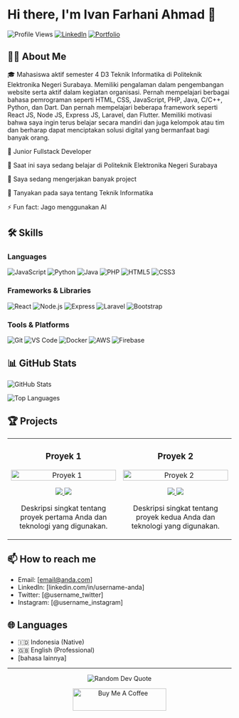 # Hi there, I'm Ivan Farhani Ahmad 👋

![Profile Views](https://komarev.com/ghpvc/?username=username-anda&color=brightgreen)
[![LinkedIn](https://img.shields.io/badge/LinkedIn-Connect-blue)](https://linkedin.com/in/ivanfarhani22)
[![Portfolio](https://img.shields.io/badge/Portfolio-Visit-success)]([https://portfolio-anda.com](https://ivanfarhani22.github.io/web/portofolio.html))

## 👨‍💻 About Me

🎓 Mahasiswa aktif semester 4 D3 Teknik Informatika di Politeknik Elektronika Negeri Surabaya. Memiliki pengalaman dalam pengembangan website serta aktif dalam kegiatan organisasi. Pernah mempelajari berbagai bahasa pemrograman seperti HTML, CSS, JavaScript, PHP, Java, C/C++, Python, dan Dart. Dan pernah mempelajari beberapa framework seperti React JS, Node JS, Express JS, Laravel, dan Flutter. Memiliki motivasi bahwa saya ingin terus belajar secara mandiri dan juga kelompok atau tim dan berharap dapat menciptakan solusi digital yang bermanfaat bagi banyak orang.

💼 Junior Fullstack Developer

🏫 Saat ini saya sedang belajar di Politeknik Elektronika Negeri Surabaya

🔭 Saya sedang mengerjakan banyak project

💬 Tanyakan pada saya tentang Teknik Informatika

⚡ Fun fact: Jago menggunakan AI

## 🛠️ Skills

### Languages
![JavaScript](https://img.shields.io/badge/-JavaScript-F7DF1E?style=flat-square&logo=javascript&logoColor=black)
![Python](https://img.shields.io/badge/-Python-3776AB?style=flat-square&logo=python&logoColor=white)
![Java](https://img.shields.io/badge/-Java-007396?style=flat-square&logo=java&logoColor=white)
![PHP](https://img.shields.io/badge/-PHP-777BB4?style=flat-square&logo=php&logoColor=white)
![HTML5](https://img.shields.io/badge/-HTML5-E34F26?style=flat-square&logo=html5&logoColor=white)
![CSS3](https://img.shields.io/badge/-CSS3-1572B6?style=flat-square&logo=css3&logoColor=white)

### Frameworks & Libraries
![React](https://img.shields.io/badge/-React-61DAFB?style=flat-square&logo=react&logoColor=black)
![Node.js](https://img.shields.io/badge/-Node.js-339933?style=flat-square&logo=nodedotjs&logoColor=white)
![Express](https://img.shields.io/badge/-Express-000000?style=flat-square&logo=express&logoColor=white)
![Laravel](https://img.shields.io/badge/-Laravel-FF2D20?style=flat-square&logo=laravel&logoColor=white)
![Bootstrap](https://img.shields.io/badge/-Bootstrap-7952B3?style=flat-square&logo=bootstrap&logoColor=white)

### Tools & Platforms
![Git](https://img.shields.io/badge/-Git-F05032?style=flat-square&logo=git&logoColor=white)
![VS Code](https://img.shields.io/badge/-VS%20Code-007ACC?style=flat-square&logo=visual-studio-code&logoColor=white)
![Docker](https://img.shields.io/badge/-Docker-2496ED?style=flat-square&logo=docker&logoColor=white)
![AWS](https://img.shields.io/badge/-AWS-232F3E?style=flat-square&logo=amazon-aws&logoColor=white)
![Firebase](https://img.shields.io/badge/-Firebase-FFCA28?style=flat-square&logo=firebase&logoColor=black)

## 📊 GitHub Stats

![GitHub Stats](https://github-readme-stats.vercel.app/api?username=ivanfarhani22&show_icons=true&theme=radical)

![Top Languages](https://github-readme-stats.vercel.app/api/top-langs/?username=ivanfarhani22&layout=compact&theme=radical)

## 🏆 Projects

<table>
  <tr>
    <td width="50%">
      <h3 align="center">Proyek 1</h3>
      <p align="center">
        <a href="https://github.com/username-anda/nama-repo-1" target="_blank">
          <img src="https://via.placeholder.com/300x200?text=Screenshot+Proyek+1" width="100%" alt="Proyek 1"/>
        </a>
        <p align="center">
          <a href="https://github.com/username-anda/nama-repo-1" target="_blank">
            <img src="https://img.shields.io/badge/Code-View-blue?style=for-the-badge&logo=github"/>
          </a>
          <a href="https://demo-proyek1.com" target="_blank">
            <img src="https://img.shields.io/badge/Demo-Visit-success?style=for-the-badge&logo=vercel"/>
          </a>
        </p>
        <p align="center">Deskripsi singkat tentang proyek pertama Anda dan teknologi yang digunakan.</p>
      </p>
    </td>
    <td width="50%">
      <h3 align="center">Proyek 2</h3>
      <p align="center">
        <a href="https://github.com/username-anda/nama-repo-2" target="_blank">
          <img src="https://via.placeholder.com/300x200?text=Screenshot+Proyek+2" width="100%" alt="Proyek 2"/>
        </a>
        <p align="center">
          <a href="https://github.com/username-anda/nama-repo-2" target="_blank">
            <img src="https://img.shields.io/badge/Code-View-blue?style=for-the-badge&logo=github"/>
          </a>
          <a href="https://demo-proyek2.com" target="_blank">
            <img src="https://img.shields.io/badge/Demo-Visit-success?style=for-the-badge&logo=vercel"/>
          </a>
        </p>
        <p align="center">Deskripsi singkat tentang proyek kedua Anda dan teknologi yang digunakan.</p>
      </p>
    </td>
  </tr>
</table>

## 📫 How to reach me

- Email: [email@anda.com]
- LinkedIn: [linkedin.com/in/username-anda]
- Twitter: [@username_twitter]
- Instagram: [@username_instagram]

## 🌐 Languages

- 🇮🇩 Indonesia (Native)
- 🇬🇧 English (Professional)
- [bahasa lainnya]

---

<p align="center">
  <img src="https://quotes-github-readme.vercel.app/api?type=horizontal&theme=dark" alt="Random Dev Quote"/>
</p>

<p align="center">
  <a href="https://www.buymeacoffee.com/username-anda">
    <img src="https://cdn.buymeacoffee.com/buttons/v2/default-yellow.png" height="50" width="210" alt="Buy Me A Coffee"/>
  </a>
</p>
